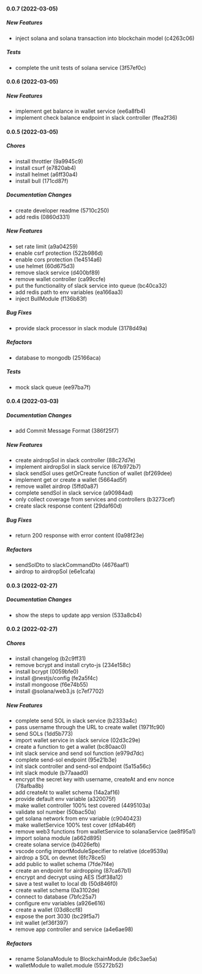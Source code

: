 #### 0.0.7 (2022-03-05)

##### New Features

*  inject solana and solana transaction into blockchain model (c4263c06)

##### Tests

*  complete the unit tests of solana service (3f57ef0c)

#### 0.0.6 (2022-03-05)

##### New Features

*  implement get balance in wallet service (ee6a8fb4)
*  implement check balance endpoint in slack controller (ffea2f36)

#### 0.0.5 (2022-03-05)

##### Chores

*  install throttler (9a9945c9)
*  install csurf (e7820ab4)
*  install helmet (a6ff30a4)
*  install bull (171cd87f)

##### Documentation Changes

*  create developer readme (5710c250)
*  add redis (0860d331)

##### New Features

*  set rate limit (a9a04259)
*  enable csrf protection (522b986d)
*  enable cors protection (1e4514a6)
*  use helmet (60d675d3)
*  remove slack service (d400bf89)
*  remove wallet controller (ca99ccfe)
*  put the functionality of slack service into queue (bc40ca32)
*  add redis path to env variables (ea166aa3)
*  inject BullModule (f136b83f)

##### Bug Fixes

*  provide slack processor in slack module (3178d49a)

##### Refactors

*  database to mongodb (25166aca)

##### Tests

*  mock slack queue (ee97ba7f)

#### 0.0.4 (2022-03-03)

##### Documentation Changes

*  add Commit Message Format (386f25f7)

##### New Features

*  create airdropSol in slack controller (88c27d7e)
*  implement airdropSol in slack service (67b972b7)
*  slack sendSol uses getOrCreate function of wallet (bf269dee)
*  implement get or create a wallet (5664ad5f)
*  remove wallet airdrop (5ffd0a87)
*  complete sendSol in slack service (a90984ad)
*  only collect coverage from services and controllers (b3273cef)
*  create slack response content (29daf60d)

##### Bug Fixes

*  return 200 response with error content (0a98f23e)

##### Refactors

*  sendSolDto to slackCommandDto (4676aaf1)
*  airdrop to airdropSol (e6e1cafa)

#### 0.0.3 (2022-02-27)

##### Documentation Changes

*  show the steps to update app version (533a8cb4)

#### 0.0.2 (2022-02-27)

##### Chores

*  install changelog (b2c9ff31)
*  remove bcrypt and install cryto-js (234e158c)
*  install bcrypt (0059bfe0)
*  install @nestjs/config (fe2a5f4c)
*  install mongoose (f6e74b55)
*  install @solana/web3.js (c7ef7702)

##### New Features

*  complete send SOL in slack service (b2333a4c)
*  pass username through the URL to create wallet (1971fc90)
*  send SOLs (1dd5b773)
*  import wallet service in slack service (02d3c29e)
*  create a function to get a wallet (bc80aac0)
*  init slack service and send sol function (e979d7dc)
*  complete send-sol endpoint (95e21b3e)
*  init slack controller and send-sol endpoint (5a15a56c)
*  init slack module (b77aaad0)
*  encrypt the secret key with username, createAt and env nonce (78afba8b)
*  add createAt to wallet schema (14a2af16)
*  provide default env variable (a320075f)
*  make wallet controller 100% test covered (4495103a)
*  validate sol number (50bac50a)
*  get solana network from env variable (c9040423)
*  make walletService 100% test cover (df4ab46f)
*  remove web3 functions from walletService to solanaService (ae8f95a1)
*  import solana module (a662d895)
*  create solana service (b4026efb)
*  vscode config importModuleSpecifier to relative (dce9539a)
*  airdrop a SOL on devnet (6fc78ce5)
*  add public to wallet schema (7fde7f4e)
*  create an endpoint for airdropping (87ca67b1)
*  encrypt and decrypt using AES (5df38a12)
*  save a test wallet to local db (50d846f0)
*  create wallet schema (0a3102de)
*  connect to database (7bfc25a7)
*  configure env variables (a926e616)
*  create a wallet (03d8ccf8)
*  expose the port 3030 (bc29f5a7)
*  init wallet (ef36f397)
*  remove app controller and service (a4e6ae98)

##### Refactors

*  rename SolanaModule to BlockchainModule (b6c3ae5a)
*  walletModule to wallet.module (55272b52)

